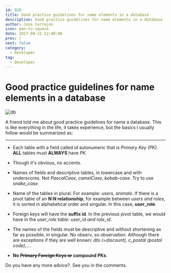 ```yaml
---
id: 828
title: Good practice guidelines for name elements in a database
description: Good practice guidelines for name elements in a database
author: Jose Cerrejon
icon: pen-to-square
date: 2017-08-31 12:40:00
prev: /
next: false
category:
  - Developer
tag:
  - Developer
---
```


# Good practice guidelines for name elements in a database

![db](/images/2017/08/db.png)

A friend told me about good practice guidelines for name a database. This is like everything in the life, it takes experience, but the basics I usually follow would be summarized as:

- - -
* Each table with a field called *id* autonumeric that is *Primary Key (PK)*. **ALL** tables must **ALWAYS** have *PK*.

* Though it's obvious, no accents.

* Names of fields and descriptive tables, in lowercase and with underscores. Not *PascalCase*, *camelCase*, *kebab-case*. Try to use *snake_case*.

* Name of the tables in plural. For example: *users, animals*. If there is a pivot table of an **N:N relationship**, for example between *users and roles*, it is sorted in alphabetical order and singular. In this case, **user_role**.

* Foreign keys will have the **suffix id**. In the previous pivot table, we would have in the *user_role table: user_id and role_id*.

* The names of the fields must be descriptive and without shortening as far as possible, in singular. No observ, so observation. Although there are exceptions if they are well known: *dto (=discount), c_postal (postal code)*,....

* **No ~~Primary Foreign Keys or~~ compound PKs**.

Do you have any more advice?. See you in the comments.